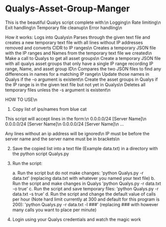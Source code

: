 # Qualys-Asset-Group-Manger

This is the beautiful Qualys script complete with:\n
	Logging\n
	Rate limiting\n
	Exit handling\n
	Temporary file cleanup\n
	Error handling\n

How it works:
	Logs into Qualys\n
	Parses through the given text file and creates a new temporary text file with all lines without IP addresses removed and converts CIDR to IP ranges\n
	Creates a temporary JSON file with the IP ranges and Names from the temporary text file we created\n
	Make a call to Qualys to get all asset groups\n
	Create a temporary JSON file with all qualys asset groups that only have a single IP range recording IP range, Name, and asset group ID\n
	Compares the two JSON files to find any differences in names for a matching IP range\n
	Update those names in Qualys if the -o argument is existent\n
	Create the asset groups in Qualys if the IP range is in the given text file but not yet in Qualys\n
	Deletes all temporary files unless the -s argument is existent\n


HOW TO USE\n

1. Copy list of ips/names from blue cat

This script will accept lines in the form:\n
0.0.0.0/24 [Server Name]\n
0.0.0.0/24 [Server Name]\n
0.0.0.0/24 [Server Name]\n
...

Any lines without an ip address will be ignored\n
IP must be before the server name and the server name must be in brackets\n

2. Save the copied list into a text file (Example data.txt) in a directory with the python script Qualys.py

3. Run the script:

	a. Run the script but do not make changes:
		'python Qualys.py -r data.txt' (replacing data.txt with whatever you named your text file)
	b. Run the script and make changes in Qualys
		'python Qualys.py -r data.txt -o true'
	c. Run the script and save temporary files:
		'python Qualys.py -r data.txt -s true'
	d. Run the script and change the default value of calls per hour (Note hard limit currently at 300 and default for this program is 200):
		'python Qualys.py -r data.txt -l ###' (replacing ### with however many calls you want to place per minute)

4. Login using your Qualys credentials and watch the magic work
